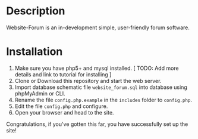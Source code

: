 # Description
Website-Forum is an in-development simple, user-friendly forum software. 

# Installation
1. Make sure you have php5+ and mysql installed. [ TODO: Add more details and link to tutorial for installing ] 
2. Clone or Download this repository and start the web server.
3. Import database schematic file `website_forum.sql` into database using phpMyAdmin or CLI.
4. Rename the file `config.php.example` in the `includes` folder to `config.php`.
5. Edit the file `config.php` and configure.
6. Open your browser and head to the site.

Congratulations, if you've gotten this far, you have successfully set up the site!
